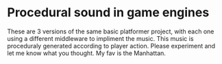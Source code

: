 # Procedural sound in game engines
 
These are 3 versions of the same basic platformer project, with each one using a different middleware to impliment the music.
This music is proceduraly generated according to player action. Please experiment and let me know what you thought. 
My fav is the Manhattan.
